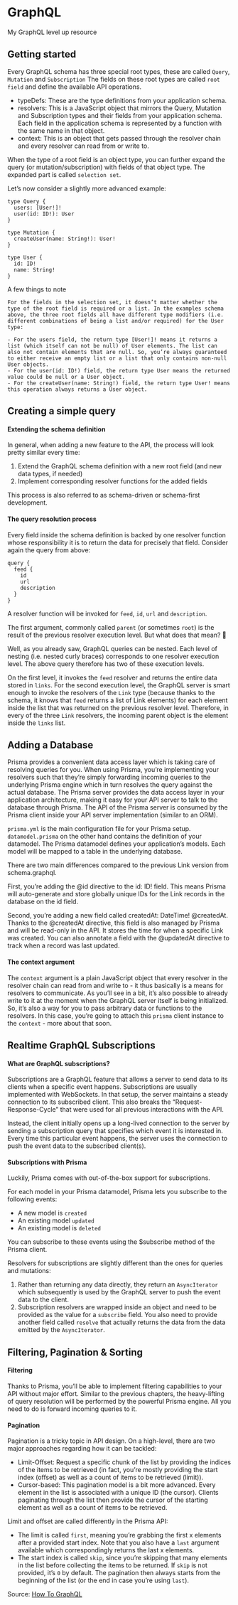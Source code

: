 # GraphQL

My GraphQL level up resource

## Getting started
Every GraphQL schema has three special root types, these are called `Query`, `Mutation` and `Subscription`
The fields on these root types are called `root field` and define the available API operations.

- typeDefs: These are the type definitions from your application schema.
- resolvers: This is a JavaScript object that mirrors the Query, Mutation and Subscription types and their fields from your application schema. Each              field in the application schema is represented by a function with the same name in that object.
- context: This is an object that gets passed through the resolver chain and every resolver can read from or write to.


When the type of a root field is an object type, you can further expand the query (or mutation/subscription) with fields of that object type. The expanded part is called `selection set`.

Let’s now consider a slightly more advanced example:

```
type Query {
  users: [User!]!
  user(id: ID!): User
}

type Mutation {
  createUser(name: String!): User!
}

type User {
  id: ID!
  name: String!
}
```
A few things to note
```
For the fields in the selection set, it doesn’t matter whether the type of the root field is required or a list. In the examples schema above, the three root fields all have different type modifiers (i.e. different combinations of being a list and/or required) for the User type:

- For the users field, the return type [User!]! means it returns a list (which itself can not be null) of User elements. The list can also not contain elements that are null. So, you’re always guaranteed to either receive an empty list or a list that only contains non-null User objects.
- For the user(id: ID!) field, the return type User means the returned value could be null or a User object.
- For the createUser(name: String!) field, the return type User! means this operation always returns a User object.
```

## Creating a simple query
#### Extending the schema definition
In general, when adding a new feature to the API, the process will look pretty similar every time:

1. Extend the GraphQL schema definition with a new root field (and new data types, if needed)
2. Implement corresponding resolver functions for the added fields

This process is also referred to as schema-driven or schema-first development.

#### The query resolution process
Every field inside the schema definition is backed by one resolver function whose responsibility it is to return the data for precisely that field.
Consider again the query from above:
```
query {
  feed {
    id
    url
    description
  }
}
```
A resolver function will be invoked for `feed`, `id`, `url` and `description`.

The first argument, commonly called `parent` (or sometimes `root`) is the result of the previous resolver execution level. But what does that mean? 🤔

Well, as you already saw, GraphQL queries can be nested. Each level of nesting (i.e. nested curly braces) corresponds to one resolver execution level. The above query therefore has two of these execution levels.

On the first level, it invokes the `feed` resolver and returns the entire data stored in `links`. For the second execution level, the GraphQL server is smart enough to invoke the resolvers of the `Link` type (because thanks to the schema, it knows that `feed` returns a list of Link elements) for each element inside the list that was returned on the previous resolver level. Therefore, in every of the three `Link` resolvers, the incoming parent object is the element inside the `links` list.


## Adding a Database
Prisma provides a convenient data access layer which is taking care of resolving queries for you. When using Prisma, you’re implementing your resolvers such that they’re simply forwarding incoming queries to the underlying Prisma engine which in turn resolves the query against the actual database.
The Prisma server provides the data access layer in your application architecture, making it easy for your API server to talk to the database through Prisma. The API of the Prisma server is consumed by the Prisma client inside your API server implementation (similar to an ORM).

`prisma.yml` is the main configuration file for your Prisma setup. `datamodel.prisma` on the other hand contains the definition of your datamodel. The Prisma datamodel defines your application’s models. Each model will be mapped to a table in the underlying database.

There are two main differences compared to the previous Link version from schema.graphql.

First, you’re adding the @id directive to the id: ID! field. This means Prisma will auto-generate and store globally unique IDs for the Link records in the database on the id field.

Second, you’re adding a new field called createdAt: DateTime! @createdAt. Thanks to the @createdAt directive, this field is also managed by Prisma and will be read-only in the API. It stores the time for when a specific Link was created. You can also annotate a field with the @updatedAt directive to track when a record was last updated.


#### The context argument
The `context` argument is a plain JavaScript object that every resolver in the resolver chain can read from and write to - it thus basically is a means for resolvers to communicate. As you’ll see in a bit, it’s also possible to already write to it at the moment when the GraphQL server itself is being initialized. So, it’s also a way for you to pass arbitrary data or functions to the resolvers. In this case, you’re going to attach this `prisma` client instance to the `context` - more about that soon.


## Realtime GraphQL Subscriptions

#### What are GraphQL subscriptions?
Subscriptions are a GraphQL feature that allows a server to send data to its clients when a specific event happens. Subscriptions are usually implemented with WebSockets. In that setup, the server maintains a steady connection to its subscribed client. This also breaks the “Request-Response-Cycle” that were used for all previous interactions with the API.

Instead, the client initially opens up a long-lived connection to the server by sending a subscription query that specifies which event it is interested in. Every time this particular event happens, the server uses the connection to push the event data to the subscribed client(s).

#### Subscriptions with Prisma
Luckily, Prisma comes with out-of-the-box support for subscriptions.

For each model in your Prisma datamodel, Prisma lets you subscribe to the following events:

- A new model is `created`
- An existing model `updated`
- An existing model is `deleted`

You can subscribe to these events using the $subscribe method of the Prisma client.

Resolvers for subscriptions are slightly different than the ones for queries and mutations:

1. Rather than returning any data directly, they return an `AsyncIterator` which subsequently is used by the GraphQL server to push the event data to the client.
2. Subscription resolvers are wrapped inside an object and need to be provided as the value for a `subscribe` field. You also need to provide another field called `resolve` that actually returns the data from the data emitted by the `AsyncIterator`.


## Filtering, Pagination & Sorting

#### Filtering
Thanks to Prisma, you’ll be able to implement filtering capabilities to your API without major effort. Similar to the previous chapters, the heavy-lifting of query resolution will be performed by the powerful Prisma engine. All you need to do is forward incoming queries to it.

#### Pagination
Pagination is a tricky topic in API design. On a high-level, there are two major approaches regarding how it can be tackled:

- Limit-Offset: Request a specific chunk of the list by providing the indices of the items to be retrieved (in fact, you’re mostly providing the start index (offset) as well as a count of items to be retrieved (limit)).
- Cursor-based: This pagination model is a bit more advanced. Every element in the list is associated with a unique ID (the cursor). Clients paginating through the list then provide the cursor of the starting element as well as a count of items to be retrieved.

Limit and offset are called differently in the Prisma API:

- The limit is called `first`, meaning you’re grabbing the first x elements after a provided start index. Note that you also have a `last` argument available which correspondingly returns the last x elements.
- The start index is called `skip`, since you’re skipping that many elements in the list before collecting the items to be returned. If `skip` is not provided, it’s `0` by default. The pagination then always starts from the beginning of the list (or the end in case you’re using `last`).


Source: [How To GraphQL](https://www.howtographql.com/)
